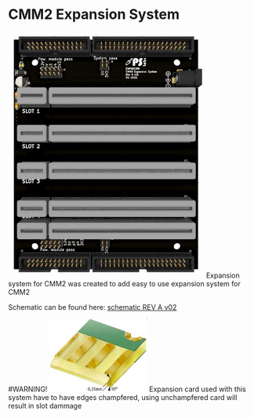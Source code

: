 # CMM2 Expansion System
<img src="Images/exp_board_3d.jpg" width="400">
Expansion system for CMM2 was created to add easy to use expansion system for CMM2

Schematic can be found here: [schematic REV A v02](/Schematic/exp_syst_REVA_v02.pdf)

#WARNING!
<img src="Images/champf.jpg" width="200">
Expansion card used with this system have to have edges champfered, using unchampfered card will result in slot dammage